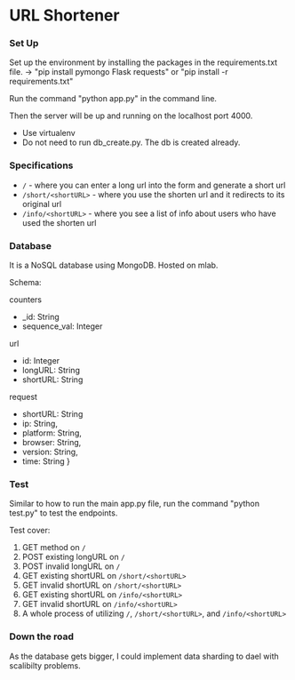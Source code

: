 # URL Shortener

### Set Up

Set up the environment by installing the packages in the requirements.txt file.
-> "pip install pymongo Flask requests" or "pip install -r requirements.txt"

Run the command "python app.py" in the command line. 

Then the server will be up and running on the localhost port 4000. 

   * Use virtualenv
   * Do not need to run db_create.py. The db is created already. 


### Specifications

   * `/` - where you can enter a long url into the form and generate a short url
   * `/short/<shortURL>` - where you use the shorten url and it redirects to its original url
   * `/info/<shortURL>` - where you see a list of info about users who have used the shorten url

### Database

It is a NoSQL database using MongoDB. Hosted on mlab.

Schema:

counters
- _id: String
- sequence_val: Integer

url
- id: Integer
- longURL: String
- shortURL: String

request
- shortURL: String
- ip: String,
- platform: String,
- browser: String,
- version: String,
- time: String
}


### Test

Similar to how to run the main app.py file, run the command "python test.py" to test the endpoints.

Test cover:
1) GET method on `/`
2) POST existing longURL on `/`
3) POST invalid longURL on `/`
4) GET existing shortURL on `/short/<shortURL>`
5) GET invalid shortURL on `/short/<shortURL>`
6) GET existing shortURL on `/info/<shortURL>`
7) GET invalid shortURL on `/info/<shortURL>`
8) A whole process of utilizing `/`, `/short/<shortURL>`, and `/info/<shortURL>`



### Down the road

As the database gets bigger, I could implement data sharding to dael with scalibilty problems. 



